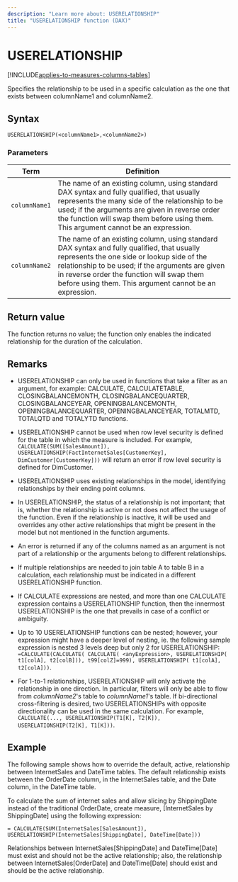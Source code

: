 ```yaml
---
description: "Learn more about: USERELATIONSHIP"
title: "USERELATIONSHIP function (DAX)"
---
```

# USERELATIONSHIP

[!INCLUDE[applies-to-measures-columns-tables](includes/applies-to-measures-columns-tables.md)]

Specifies the relationship to be used in a specific calculation as the one that exists between columnName1 and columnName2.

## Syntax

```dax
USERELATIONSHIP(<columnName1>,<columnName2>)
```

### Parameters

|Term|Definition|
|--------|--------------|
| `columnName1`  |  The name of an existing column, using standard DAX syntax and fully qualified, that usually represents the many side of the relationship to be used; if the arguments are given in reverse order the function will swap them before using them. This argument cannot be an expression.  |
| `columnName2` | The name of an existing column, using standard DAX syntax and fully qualified, that usually represents the one side or lookup side of the relationship to be used; if the arguments are given in reverse order the function will swap them before using them. This argument cannot be an expression.   |

## Return value

The function returns no value; the function only enables the indicated relationship for the duration of the calculation.

## Remarks

- USERELATIONSHIP can only be used in functions that take a filter as an argument, for example: CALCULATE, CALCULATETABLE, CLOSINGBALANCEMONTH, CLOSINGBALANCEQUARTER, CLOSINGBALANCEYEAR, OPENINGBALANCEMONTH, OPENINGBALANCEQUARTER, OPENINGBALANCEYEAR, TOTALMTD, TOTALQTD and TOTALYTD functions.

- USERELATIONSHIP cannot be used when row level security is defined for the table in which the measure is included. For example, `CALCULATE(SUM([SalesAmount]), USERELATIONSHIP(FactInternetSales[CustomerKey], DimCustomer[CustomerKey]))` will return an error if row level security is defined for DimCustomer.

- USERELATIONSHIP uses existing relationships in the model, identifying  relationships by their ending point columns.

- In USERELATIONSHIP, the status of a relationship is not important; that is, whether the relationship is active or not does not affect the usage of the function. Even if the relationship is inactive, it will be used and overrides any other active relationships that might be present in the model but not mentioned in the function arguments.

- An error is returned if any of the columns named as an argument is not part of a relationship or the arguments belong to different relationships.

- If multiple relationships are needed to join table A to table B in a calculation, each relationship must be indicated in a different USERELATIONSHIP function.

- If CALCULATE expressions are nested, and more than one CALCULATE expression contains a USERELATIONSHIP function, then the innermost USERELATIONSHIP is the one that prevails in case of a conflict or ambiguity.

- Up to 10 USERELATIONSHIP functions can be nested; however, your expression might have a deeper level of nesting, ie. the following sample expression is nested 3 levels deep but only 2 for USERELATIONSHIP: `=CALCULATE(CALCULATE( CALCULATE( <anyExpression>, USERELATIONSHIP( t1[colA], t2[colB])), t99[colZ]=999), USERELATIONSHIP( t1[colA], t2[colA]))`.

- For 1-to-1 relationships, USERELATIONSHIP will only activate the relationship in one direction. In particular, filters will only be able to flow from *columnName2*'s table to *columnName1*'s table. If bi-directional cross-filtering is desired, two USERELATIONSHIPs with opposite directionality can be used in the same calculation. For example, `CALCULATE(..., USERELATIONSHIP(T1[K], T2[K]), USERELATIONSHIP(T2[K], T1[K]))`.

## Example

The following sample shows how to override the default, active, relationship between InternetSales and DateTime tables. The default relationship exists between the OrderDate column, in the InternetSales table, and the Date column, in the DateTime table.

To calculate the sum of internet sales and allow slicing by ShippingDate instead of the traditional OrderDate, create measure, [InternetSales by ShippingDate] using the following expression:

```dax
= CALCULATE(SUM(InternetSales[SalesAmount]), USERELATIONSHIP(InternetSales[ShippingDate], DateTime[Date]))
```

Relationships between InternetSales[ShippingDate] and DateTime[Date] must exist and should not be the active relationship; also, the relationship between InternetSales[OrderDate] and DateTime[Date] should exist and should be the active relationship.
